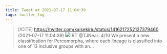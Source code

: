 ```yaml
---
title: Tweet at 2021-07-17 11:04:39
tags: twitter_log
---
```


> [!CITE] https://twitter.com/kaisekiriu/status/1416217252127379460 (2021-07-17 11:04:39)
> ![](https://twitter.com/kaisekiriu/status/1416217252127379460)
> RT @TJNear: 4/10 We present a new classification for Percomorpha, where each lineage is classified into one of 13 inclusive groups with an…
